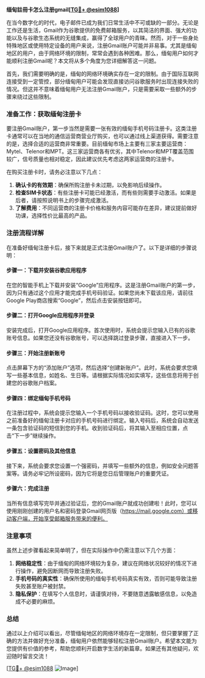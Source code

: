 **缅甸註冊卡怎么注册gmail[[TG💪+ @esim1088](https://t.me/s/esim1088)]**

在当今数字化的时代，电子邮件已成为我们日常生活中不可或缺的一部分。无论是工作还是生活，Gmail作为谷歌提供的免费邮箱服务，以其简洁的界面、强大的功能以及与谷歌生态系统的无缝集成，赢得了全球用户的青睐。然而，对于一些身处特殊地区或使用特定设备的用户来说，注册Gmail账户可能并非易事。尤其是缅甸地区的用户，由于网络环境的限制，常常会遇到各种困难。那么，缅甸用户如何才能顺利注册Gmail呢？本文将从多个角度为您详细解答这一问题。

首先，我们需要明确的是，缅甸的网络环境确实存在一定的限制。由于国际互联网连接受到一定管控，部分缅甸用户可能会发现直接访问谷歌服务时出现连接失败的情况。但这并不意味着缅甸用户无法注册Gmail账户，只是需要采取一些额外的步骤来绕过这些限制。

### **准备工作：获取缅甸注册卡**

要注册Gmail账户，第一步当然是需要一张有效的缅甸手机号码注册卡。这类注册卡通常可以在当地的通信运营商营业厅购买，也可以通过线上渠道获得。需要注意的是，选择合适的运营商非常重要。目前缅甸市场上主要有三家主要运营商：Mytel、Telenor和MPT。这三家运营商各有优劣，其中Telenor和MPT覆盖范围较广，信号质量也相对稳定，因此建议优先考虑这两家运营商的注册卡。

在购买注册卡时，请务必注意以下几点：
1. **确认卡的有效期**：确保所购注册卡未过期，以免影响后续操作。
2. **检查SIM卡状态**：有些注册卡可能已经激活，而有些则需要手动激活。如果是后者，请按照说明书上的步骤完成激活。
3. **了解费用**：不同运营商的注册卡价格和服务内容可能存在差异，建议提前做好功课，选择性价比最高的产品。

### **注册流程详解**

在准备好缅甸注册卡后，接下来就是正式注册Gmail账户了。以下是详细的步骤说明：

#### **步骤一：下载并安装谷歌应用程序**
在您的智能手机上下载并安装“Google”应用程序。这是注册Gmail账户的第一步，因为只有通过这个应用才能完成手机号码验证。如果您尚未下载该应用，请前往Google Play商店搜索“Google”，然后点击安装按钮即可。

#### **步骤二：打开Google应用程序并登录**
安装完成后，打开Google应用程序。首次使用时，系统会提示您输入已有的谷歌账号信息。如果您还没有谷歌账号，可以选择跳过登录步骤，直接进入下一步。

#### **步骤三：开始注册新账号**
点击屏幕下方的“添加账户”选项，然后选择“创建新账户”。此时，系统会要求您填写一些基本信息，如姓名、生日等。请根据实际情况如实填写，这些信息将用于创建您的谷歌账户档案。

#### **步骤四：绑定缅甸手机号码**
在注册过程中，系统会提示您输入一个手机号码以接收验证码。这时，您可以使用之前准备好的缅甸注册卡对应的手机号码进行绑定。输入号码后，系统会自动发送一条包含验证码的短信到您的手机。收到验证码后，将其输入至相应位置，点击“下一步”继续操作。

#### **步骤五：设置密码及其他信息**
接下来，系统会要求您设置一个强密码，并填写一些额外的信息，例如安全问题答案等。请务必牢记所设密码，因为它将是您日后管理账户的重要凭证。

#### **步骤六：完成注册**
当所有信息填写完毕并通过验证后，您的Gmail账户就成功创建啦！此时，您可以使用刚刚创建的用户名和密码登录Gmail网页版（https://mail.google.com）或移动客户端，开始享受邮箱服务带来的便利。

### **注意事项**

虽然上述步骤看起来简单明了，但在实际操作中仍需注意以下几个方面：
1. **网络稳定性**：由于缅甸的网络环境较为复杂，建议在网络状况较好的情况下进行操作，避免因断网而导致注册失败。
2. **手机号码的真实性**：确保所使用的缅甸手机号码真实有效，否则可能导致注册失败甚至账户被封禁。
3. **隐私保护**：在填写个人信息时，请谨慎对待，不要随意透露敏感信息，以免造成不必要的麻烦。

### **总结**

通过以上介绍可以看出，尽管缅甸地区的网络环境存在一定限制，但只要掌握了正确的方法并做好充分准备，缅甸用户依然能够轻松注册Gmail账户。希望本文能为您提供有价值的参考，帮助您顺利开启数字生活的新篇章。如果还有其他疑问，欢迎随时留言交流！

[[TG💪+ @esim1088](https://t.me/s/esim1088) ![Image](https://i.postimg.cc/4NQfJmqS/Snipaste-2025-05-13-00-14-12.png)]